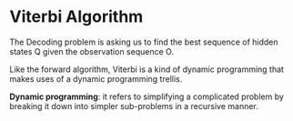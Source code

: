 # Viterbi Algorithm

The Decoding problem is asking us to find the best sequence of hidden states Q given the observation sequence O.

Like the forward algorithm, Viterbi is a kind of dynamic programming
that makes uses of a dynamic programming trellis.

**Dynamic programming**: it refers to simplifying a complicated problem by breaking it down into simpler sub-problems in a recursive manner.

